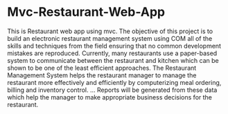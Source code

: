 # Mvc-Restaurant-Web-App
This is Restaurant web app using mvc.
The objective of this project is to build an electronic restaurant management system using COM all of the skills and techniques from the field ensuring that no common development mistakes are reproduced.
Currently, many restaurants use a paper-based system to communicate between the restaurant and kitchen which can be shown to be one of the least efficient approaches.
The Restaurant Management System helps the restaurant manager to manage the restaurant more effectively and efficiently by computerizing meal ordering, billing and inventory control. ... Reports will be generated from these data which help the manager to make appropriate business decisions for the restaurant. 

